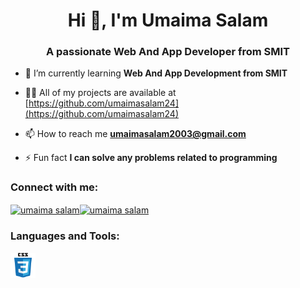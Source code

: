 <h1 align="center">Hi 👋, I'm Umaima Salam</h1>
<h3 align="center">A passionate Web And App Developer from SMIT</h3>

- 🌱 I’m currently learning **Web And App Development from SMIT**

- 👨‍💻 All of my projects are available at [https://github.com/umaimasalam24](https://github.com/umaimasalam24)

- 📫 How to reach me **umaimasalam2003@gmail.com**

- ⚡ Fun fact **I can solve any problems related to programming**

<h3 align="left">Connect with me:</h3>
<p align="left">
<a href="https://linkedin.com/in/umaima salam" target="blank"><img align="center" src="https://raw.githubusercontent.com/rahuldkjain/github-profile-readme-generator/master/src/images/icons/Social/linked-in-alt.svg" alt="umaima salam" height="30" width="40" /><img align="center" src="https://www.google.com/url?sa=i&url=https%3A%2F%2Fwww.linkedin.com%2Fpulse%2Fevolution-javascript-journey-from-es1-latest-version-part-lebbos-za9fe&psig=AOvVaw2hti9Fpiasgbw1jIuwBSav&ust=1752665161901000&source=images&cd=vfe&opi=89978449&ved=0CBUQjRxqFwoTCMCqz_vfvo4DFQAAAAAdAAAAABAK" alt="umaima salam" height="30" width="40" /></a>
</p>

<h3 align="left">Languages and Tools:</h3>
<p align="left"> <a href="https://www.w3schools.com/css/" target="_blank" rel="noreferrer"> <img src="https://raw.githubusercontent.com/devicons/devicon/master/icons/css3/css3-original-wordmark.svg" alt="css3" width="40" height="40"/> </a> <a href="https://www.w3.org/html/" target="_blank" rel="noreferrer"></a> </p>
